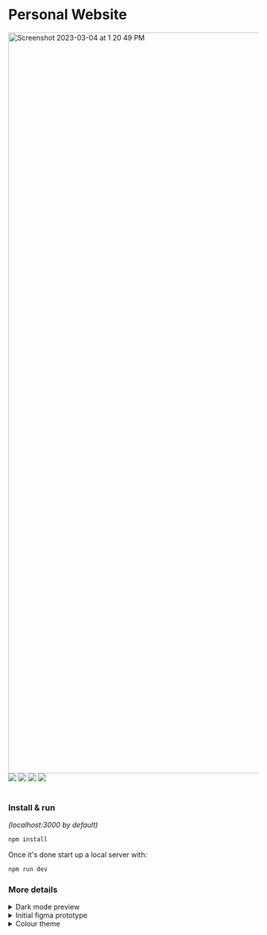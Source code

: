 # Personal Website

<div align="center">
    </div>
    <a href="https://ericcxie.com/"><img width="1491" alt="Screenshot 2023-03-04 at 1 20 49 PM" src="https://user-images.githubusercontent.com/66566975/222922444-3edffe55-d05d-44bd-a8f7-0194fdc6e207.png"></a>
    <img src="https://img.shields.io/badge/react-%2320232a.svg?style=for-the-badge&logo=react&logoColor=%2361DAFB"/>
    <img src="https://img.shields.io/badge/Next-black?style=for-the-badge&logo=next.js&logoColor=white"/>
    <img src="https://img.shields.io/badge/tailwindcss-%2338B2AC.svg?style=for-the-badge&logo=tailwind-css&logoColor=white"/>
    <img src="https://img.shields.io/badge/figma-%23F24E1E.svg?style=for-the-badge&logo=figma&logoColor=white"/>
    <br><br>
</div>

### Install & run

_(localhost:3000 by default)_

```bash
npm install
```

Once it's done start up a local server with:

```bash
npm run dev
```

### More details

<details>
  <summary>Dark mode preview</summary>
  <img width="1496" alt="Screenshot 2023-03-04 at 1 23 17 PM" src="https://user-images.githubusercontent.com/66566975/222922521-cb77a806-b385-4902-875c-fd5e4e70e33e.png">
</details>

<details>
  <summary>Initial figma prototype</summary>

The initial design was created using Figma. [Prototype](https://www.figma.com/proto/cLmEGsYANojpucopovTIdQ/Personal-Website-F22?node-id=152%3A2&scaling=min-zoom&page-id=0%3A1)

</details>
<details>
  <summary>Colour theme</summary>
  <img width="1496" alt="Theme" src="https://user-images.githubusercontent.com/66566975/223866988-f415b055-286f-45f3-9355-adb83100e0c2.png">
</details>

